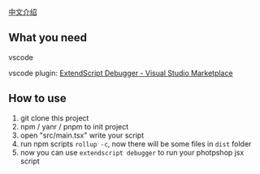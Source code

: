 [中文介绍](README-ZH.md)

## What you need

vscode

vscode plugin: [ExtendScript Debugger - Visual Studio Marketplace](https://marketplace.visualstudio.com/items?itemName=Adobe.extendscript-debug)

## How to use

1. git clone this project
2. npm / yanr / pnpm to init project
3. open "src/main.tsx" write your script
4. run npm scripts `rollup -c`, now there will be some files in `dist` folder
5. now you can use `extendscript debugger` to run your photpshop jsx script
